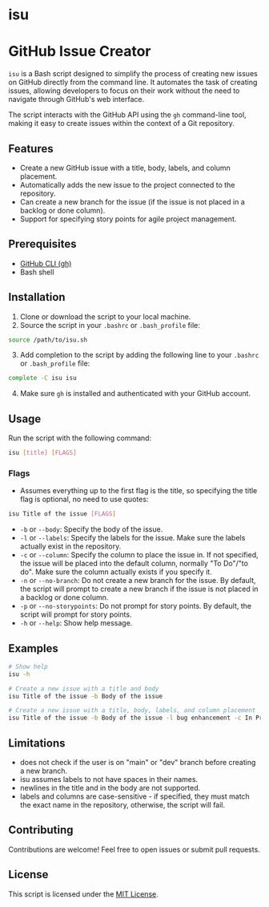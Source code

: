# isu

# GitHub Issue Creator


`isu` is a Bash script designed to simplify the process of creating new issues on GitHub directly from the command line. It automates the task of creating issues, allowing developers to focus on their work without the need to navigate through GitHub's web interface.

The script interacts with the GitHub API using the `gh` command-line tool, making it easy to create issues within the context of a Git repository.

## Features

- Create a new GitHub issue with a title, body, labels, and column placement.
- Automatically adds the new issue to the project connected to the repository.
- Can create a new branch for the issue (if the issue is not placed in a backlog or done column).
- Support for specifying story points for agile project management.

## Prerequisites

- [GitHub CLI (gh)](https://cli.github.com/)
- Bash shell


## Installation

1. Clone or download the script to your local machine.
2. Source the script in your `.bashrc` or `.bash_profile` file:

```bash
source /path/to/isu.sh
```
3. Add completion to the script by adding the following line to your `.bashrc` or `.bash_profile` file:

```bash
complete -C isu isu
```
4. Make sure `gh` is installed and authenticated with your GitHub account.


## Usage

Run the script with the following command:

```bash
isu [title] [FLAGS]
```

### Flags

- Assumes everything up to the first flag is the title, so specifying the title flag is optional, no need to use quotes:
```bash
isu Title of the issue [FLAGS]
```
- `-b` or `--body`: Specify the body of the issue.
- `-l` or `--labels`: Specify the labels for the issue. Make sure the labels actually exist in the repository.
- `-c` or `--column`: Specify the column to place the issue in. If not specified, the issue will be placed into the default column, normally "To Do"/"to do". Make sure the column actually exists if you specify it.
- `-n` or `--no-branch`: Do not create a new branch for the issue. By default, the script will prompt to create a new branch if the issue is not placed in a backlog or done column.
- `-p` or `--no-storypoints`: Do not prompt for story points. By default, the script will prompt for story points.
- `-h` or `--help`: Show help message.


## Examples

```bash
# Show help
isu -h

# Create a new issue with a title and body
isu Title of the issue -b Body of the issue

# Create a new issue with a title, body, labels, and column placement
isu Title of the issue -b Body of the issue -l bug enhancement -c In Progress
```

## Limitations
- does not check if the user is on "main" or "dev" branch before creating a new branch.
- isu assumes labels to not have spaces in their names.
- newlines in the title and in the body are not supported.
- labels and columns are case-sensitive - if specified, they must match the exact name in the repository, otherwise, the script will fail.

## Contributing

Contributions are welcome! Feel free to open issues or submit pull requests.

## License

This script is licensed under the [MIT License](LICENSE).
```

